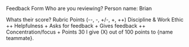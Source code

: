 Feedback Form
Who are you reviewing?
Person name: Brian 

Whats their score?
Rubric	Points (--, -, +/-, +, ++)
Discipline & Work Ethic	++
Helpfulness	+
Asks for feedback	+
Gives feedback	++
Concentration/focus	+
Points 30
I give (X) out of 100 points to {name teammate}.